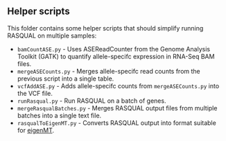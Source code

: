 ## Helper scripts
This folder contains some helper scripts that should simplify running RASQUAL on multiple samples:
* `bamCountASE.py` - Uses ASEReadCounter from the Genome Analysis Toolkit (GATK) to quantify allele-specifc expression in RNA-Seq BAM files.
* `mergeASECounts.py` - Merges allele-specifc read counts from the previous script into a single table.
* `vcfAddASE.py` - Adds allele-specifc counts from `mergeASECounts.py` into the VCF file.
* `runRasqual.py` - Run RASQUAL on a batch of genes.
* `mergeRasqualBatches.py` - Merges RASQUAL output files from multiple batches into a single text file.
* `rasqualToEigenMT.py` - Converts RASQUAL output into format suitable for [eigenMT](https://github.com/joed3/eigenMT).


